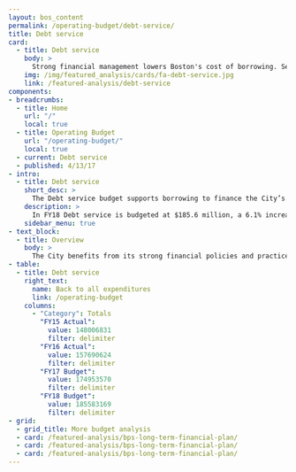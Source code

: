 ```yaml
---
layout: bos_content
permalink: /operating-budget/debt-service/
title: Debt service
card:
  - title: Debt service
    body: >
      Strong financial management lowers Boston's cost of borrowing. See how.
    img: /img/featured_analysis/cards/fa-debt-service.jpg
    link: /featured-analysis/debt-service
components:
- breadcrumbs:
  - title: Home
    url: "/"
    local: true
  - title: Operating Budget
    url: "/operating-budget/"
    local: true
  - current: Debt service
  - published: 4/13/17
- intro:
  - title: Debt service
    short_desc: >
      The Debt service budget supports borrowing to finance the City’s capital plan. 
    description: >
      In FY18 Debt service is budgeted at $185.6 million, a 6.1% increase over the previous year.
    sidebar_menu: true
- text_block:
  - title: Overview
    body: >
      The City benefits from its strong financial policies and practices and has recently been affirmed with triple A bond ratings from Moody’s and Standard and Poor’s. Strong bond ratings are an assessment of the City’s long-term financial stability and lower the cost of borrowing. <blockquote>As the City borrows more over ten years to support investments in its schools, debt service is projected to increase as well. In FY18 Debt Service is budgeted at $185.6 million, a 6.1% increase over the previous year. </blockquote> For further detail, view <a href="/capital-projects">Capital Planning</a> and <a href="/financial-management">Financial Management</a>.
- table:
  - title: Debt service
    right_text:
      name: Back to all expenditures
      link: /operating-budget
    columns:
      - "Category": Totals
        "FY15 Actual": 
          value: 148006831
          filter: delimiter
        "FY16 Actual": 
          value: 157690624
          filter: delimiter
        "FY17 Budget": 
          value: 174953570
          filter: delimiter
        "FY18 Budget": 
          value: 185583169
          filter: delimiter
- grid: 
  - grid_title: More budget analysis
  - card: /featured-analysis/bps-long-term-financial-plan/
  - card: /featured-analysis/bps-long-term-financial-plan/
  - card: /featured-analysis/bps-long-term-financial-plan/
---
```

